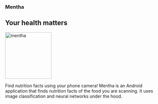### Mentha

## Your health matters

<img width="150" alt="mentha" src="https://raw.github.com/alibagherifam/mentha/master/app/src/main/ic_launcher-playstore.png">

Find nutrition facts using your phone camera!
Mentha is an Android application that finds nutrition facts of the food you are scanning.
It uses image classification and neural networks under the hood.
